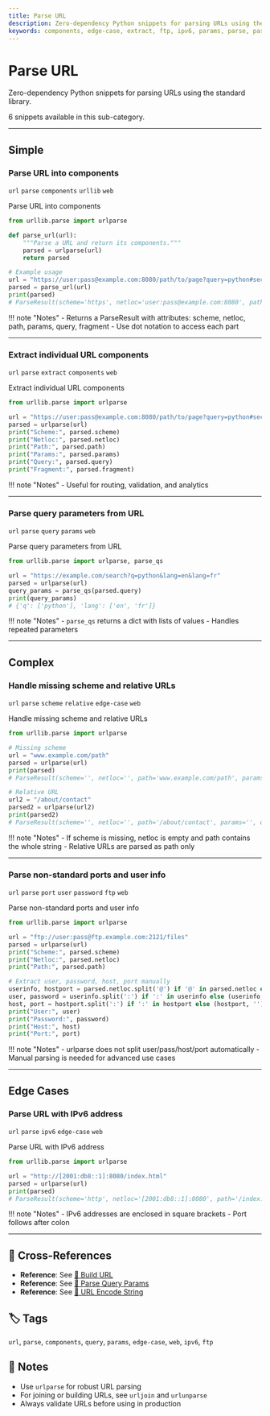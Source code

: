 ```yaml
---
title: Parse URL
description: Zero-dependency Python snippets for parsing URLs using the standard library.
keywords: components, edge-case, extract, ftp, ipv6, params, parse, password, port, query, relative, scheme, url, urllib, user, web
---
```


# Parse URL

Zero-dependency Python snippets for parsing URLs using the standard library.

6 snippets available in this sub-category.

---

## Simple

###  Parse URL into components

`url` `parse` `components` `urllib` `web`

Parse URL into components

```python
from urllib.parse import urlparse

def parse_url(url):
    """Parse a URL and return its components."""
    parsed = urlparse(url)
    return parsed

# Example usage
url = "https://user:pass@example.com:8080/path/to/page?query=python#section"
parsed = parse_url(url)
print(parsed)
# ParseResult(scheme='https', netloc='user:pass@example.com:8080', path='/path/to/page', params='', query='query=python', fragment='section')
```

!!! note "Notes"
    - Returns a ParseResult with attributes: scheme, netloc, path, params, query, fragment
    - Use dot notation to access each part

<hr class="snippet-divider">

### Extract individual URL components

`url` `parse` `extract` `components` `web`

Extract individual URL components

```python
from urllib.parse import urlparse

url = "https://user:pass@example.com:8080/path/to/page?query=python#section"
parsed = urlparse(url)
print("Scheme:", parsed.scheme)
print("Netloc:", parsed.netloc)
print("Path:", parsed.path)
print("Params:", parsed.params)
print("Query:", parsed.query)
print("Fragment:", parsed.fragment)
```

!!! note "Notes"
    - Useful for routing, validation, and analytics

<hr class="snippet-divider">

### Parse query parameters from URL

`url` `parse` `query` `params` `web`

Parse query parameters from URL

```python
from urllib.parse import urlparse, parse_qs

url = "https://example.com/search?q=python&lang=en&lang=fr"
parsed = urlparse(url)
query_params = parse_qs(parsed.query)
print(query_params)
# {'q': ['python'], 'lang': ['en', 'fr']}
```

!!! note "Notes"
    - `parse_qs` returns a dict with lists of values
    - Handles repeated parameters

<hr class="snippet-divider">

## Complex

###  Handle missing scheme and relative URLs

`url` `parse` `scheme` `relative` `edge-case` `web`

Handle missing scheme and relative URLs

```python
from urllib.parse import urlparse

# Missing scheme
url = "www.example.com/path"
parsed = urlparse(url)
print(parsed)
# ParseResult(scheme='', netloc='', path='www.example.com/path', params='', query='', fragment='')

# Relative URL
url2 = "/about/contact"
parsed2 = urlparse(url2)
print(parsed2)
# ParseResult(scheme='', netloc='', path='/about/contact', params='', query='', fragment='')
```

!!! note "Notes"
    - If scheme is missing, netloc is empty and path contains the whole string
    - Relative URLs are parsed as path only

<hr class="snippet-divider">

### Parse non-standard ports and user info

`url` `parse` `port` `user` `password` `ftp` `web`

Parse non-standard ports and user info

```python
from urllib.parse import urlparse

url = "ftp://user:pass@ftp.example.com:2121/files"
parsed = urlparse(url)
print("Scheme:", parsed.scheme)
print("Netloc:", parsed.netloc)
print("Path:", parsed.path)

# Extract user, password, host, port manually
userinfo, hostport = parsed.netloc.split('@') if '@' in parsed.netloc else ('', parsed.netloc)
user, password = userinfo.split(':') if ':' in userinfo else (userinfo, '')
host, port = hostport.split(':') if ':' in hostport else (hostport, '')
print("User:", user)
print("Password:", password)
print("Host:", host)
print("Port:", port)
```

!!! note "Notes"
    - urlparse does not split user/pass/host/port automatically
    - Manual parsing is needed for advanced use cases

<hr class="snippet-divider">

## Edge Cases

###  Parse URL with IPv6 address

`url` `parse` `ipv6` `edge-case` `web`

Parse URL with IPv6 address

```python
from urllib.parse import urlparse

url = "http://[2001:db8::1]:8080/index.html"
parsed = urlparse(url)
print(parsed)
# ParseResult(scheme='http', netloc='[2001:db8::1]:8080', path='/index.html', params='', query='', fragment='')
```

!!! note "Notes"
    - IPv6 addresses are enclosed in square brackets
    - Port follows after colon

<hr class="snippet-divider">

## 🔗 Cross-References

- **Reference**: See [📂 Build URL](./build_url.md)
- **Reference**: See [📂 Parse Query Params](./parse_query_params.md)
- **Reference**: See [📂 URL Encode String](./url_encode.md)

## 🏷️ Tags

`url`, `parse`, `components`, `query`, `params`, `edge-case`, `web`, `ipv6`, `ftp`

## 📝 Notes

- Use `urlparse` for robust URL parsing
- For joining or building URLs, see `urljoin` and `urlunparse`
- Always validate URLs before using in production
